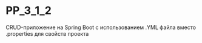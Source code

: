 # PP_3_1_2
CRUD-приложение на Spring Boot с использованием .YML файла вместо .properties для свойств проекта
